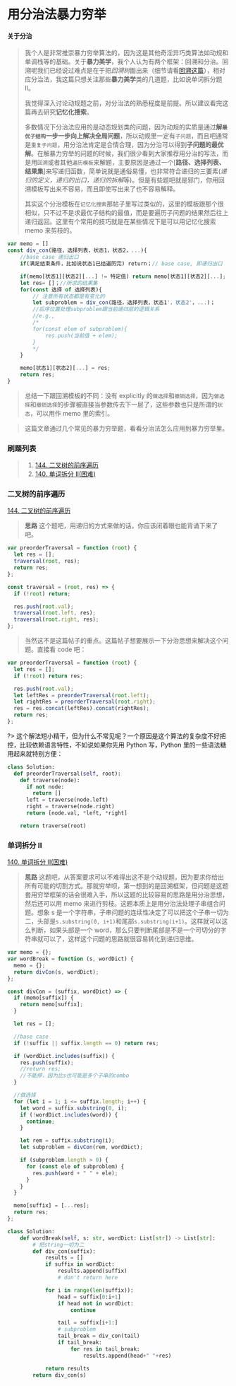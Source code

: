 # 用分治法暴力穷举

#### **关于分治**

> 我个人是非常推崇暴力穷举算法的，因为这是其他奇淫异巧类算法如动规和单调栈等的基础。关于**暴力美学**，我个人认为有两个框架：回溯和分治。回溯呢我们已经说过难点是在于把*回溯树*画出来（细节请看[回溯这篇](./coding/dfs/backtracking)），相对应分治法，我这篇只想关注那些**暴力美学**类的几道题，比如说单词拆分题 II。
>
> 我觉得深入讨论动规题之前，对分治法的熟悉程度是前提。所以建议看完这篇再去研究**记忆化搜索**。
>
> 多数情况下分治法应用的是动态规划类的问题，因为动规的实质是通过**解`最优子结构`一步一步向上解决全局问题**，所以动规里一定有`子问题`，而且吧通常是`重复子问题`，用分治法肯定是合情合理，因为分治可以得到**子问题的最优解**。在解暴力穷举的问题的时候，我们很少看到大家推荐用分治的写法，而是用`回溯`或者其他`遍历模板`来解题，主要原因是通过一个[**路径、选择列表、结果集**]来写递归函数，简单说就是通俗易懂，也非常符合递归的三要素(*递归的定义，递归的出口，递归的拆解*等)。但是有些题吧就是邪门，你用回溯模板写出来不容易，而且即使写出来了也不容易解释。
>
> 其实这个分治模板在`记忆化搜索`那帖子里写过类似的，这里的模板跟那个很相似，只不过不是求最优子结构的最值，而是要遍历子问题的结果然后往上递归返回。这里有个常用的技巧就是在某些情况下是可以用记忆化搜索 memo 来剪枝的。

```js
var memo = []
const div_con(路径，选择列表，状态1，状态2，...){
    //base case 递归出口
    if(满足结束条件，比如说状态1已结遍历完) return；// base case, 即递归出口

    if(memo[状态1][状态2][...] != 特定值) return memo[状态1][状态2][...];
    let res= []；//所求的结果集
    for(const 选择 of 选择列表){
        // 注意所有状态都是有变化的
        let subproblem = div_con(路径，选择列表，状态1'，状态2'，...)；
        //后序位置处理subproblem跟当前递归层的逻辑关系
        //e.g.,
        /*
        for(const elem of subproblem){
            res.push(当前值 + elem);
        }
        */
    }

    memo[状态1][状态2][...] = res;
    return res;
}
```

> 总结一下跟回溯模板的不同：没有 explicitly 的`做选择`和`撤销选择`，因为`做选择`和`撤销选择`的步骤被直接当参数传去下一层了，这些参数也只是所谓的`状态`，可以用作 memo 里的索引。

> 这篇文章通过几个常见的暴力穷举题，看看分治法怎么应用到暴力穷举里。

### **刷题列表**

> 1. [144. 二叉树的前序遍历](#二叉树的前序遍历)
> 1. [140. 单词拆分 II(困难)](#单词拆分II)

### 二叉树的前序遍历

[144. 二叉树的前序遍历](https://leetcode.com/problems/binary-tree-preorder-traversal/)

> **思路** 这个题吧，用递归的方式来做的话，你应该闭着眼也能背诵下来了吧。

```js
var preorderTraversal = function (root) {
  let res = [];
  traversal(root, res);
  return res;
};

const traversal = (root, res) => {
  if (!root) return;

  res.push(root.val);
  traversal(root.left, res);
  traversal(root.right, res);
};
```

> 当然这不是这篇帖子的重点。这篇帖子想要展示一下分治思想来解决这个问题。直接看 code 吧：

```js
var preorderTraversal = function (root) {
  let res = [];
  if (!root) return res;

  res.push(root.val);
  let leftRes = preorderTraversal(root.left);
  let rightRes = preorderTraversal(root.right);
  res = res.concat(leftRes).concat(rightRes);
  return res;
};
```

?> 这个解法短小精干，但为什么不常见呢？一个原因是这个算法的复杂度不好把控，比较依赖语言特性，不如说如果你先用 Python 写，Python 里的一些语法糖用起来就特别方便：

```python
class Solution:
  def preorderTraversal(self, root):
    def traverse(node):
      if not node:
        return []
      left = traverse(node.left)
      right = traverse(node.right)
      return [node.val, *left, *right]

    return traverse(root)
```

### 单词拆分 II

[140. 单词拆分 II(困难)](https://leetcode.com/problems/word-break-ii/)

> **思路** 这题吧，从答案要求可以不难得出这不是个动规题，因为要求你给出所有可能的切割方式。那就穷举呗，第一想到的是回溯框架，但问题是这题套用穷举框架的话会很难入手，所以这题的比较容易的思路是用分治思想，然后还可以用 memo 来进行剪枝。这题本质上是用分治法处理子串组合问题。想象 s 是一个字符串，子串问题的连续性决定了可以把这个子串一切为二，头部是`s.substring(0, i+1)`和尾部`s.substring(i+1)`。这样就可以这么判断，如果头部是一个 word，那么只要判断尾部是不是一个可切分的字符串就可以了，这样这个问题的思路就很容易转化到递归思维。

```js
var memo = {};
var wordBreak = function (s, wordDict) {
  memo = {};
  return divCon(s, wordDict);
};

const divCon = (suffix, wordDict) => {
  if (memo[suffix]) {
    return memo[suffix];
  }

  let res = [];

  //base case
  if (!suffix || suffix.length == 0) return res;

  if (wordDict.includes(suffix)) {
    res.push(suffix);
    //return res;
    //不能停，因为比s也可能是多个子串的combo
  }

  //做选择
  for (let i = 1; i <= suffix.length; i++) {
    let word = suffix.substring(0, i);
    if (!wordDict.includes(word)) {
      continue;
    }

    let rem = suffix.substring(i);
    let subproblem = divCon(rem, wordDict);

    if (subproblem.length > 0) {
      for (const ele of subproblem) {
        res.push(word + " " + ele);
      }
    }
  }

  memo[suffix] = [...res];
  return res;
};
```

```python
class Solution:
    def wordBreak(self, s: str, wordDict: List[str]) -> List[str]:
        # 把string一切为二
        def div_con(suffix):
            results = []
            if suffix in wordDict:
                results.append(suffix)
                # don't return here

            for i in range(len(suffix)):
                head = suffix[0:i+1]
                if head not in wordDict:
                    continue

                tail = suffix[i+1:]
                # subproblem
                tail_break = div_con(tail)
                if tail_break:
                    for res in tail_break:
                        results.append(head+" "+res)

            return results
        return div_con(s)
```
